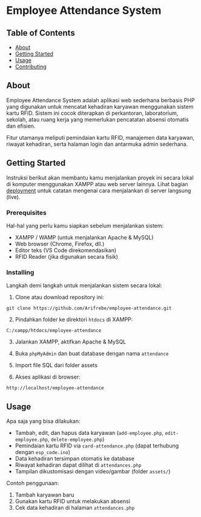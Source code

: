 # Employee Attendance System

## Table of Contents

- [About](#about)
- [Getting Started](#getting_started)
- [Usage](#usage)
- [Contributing](../CONTRIBUTING.md)

## About <a name = "about"></a>

Employee Attendance System adalah aplikasi web sederhana berbasis PHP yang digunakan untuk mencatat kehadiran karyawan menggunakan sistem kartu RFID. Sistem ini cocok diterapkan di perkantoran, laboratorium, sekolah, atau ruang kerja yang memerlukan pencatatan absensi otomatis dan efisien.

Fitur utamanya meliputi pemindaian kartu RFID, manajemen data karyawan, riwayat kehadiran, serta halaman login dan antarmuka admin sederhana.

## Getting Started <a name = "getting_started"></a>

Instruksi berikut akan membantu kamu menjalankan proyek ini secara lokal di komputer menggunakan XAMPP atau web server lainnya. Lihat bagian [deployment](#deployment) untuk catatan mengenai cara menjalankan di server langsung (live).


### Prerequisites

Hal-hal yang perlu kamu siapkan sebelum menjalankan sistem:

- XAMPP / WAMP (untuk menjalankan Apache & MySQL)
- Web browser (Chrome, Firefox, dll.)
- Editor teks (VS Code direkomendasikan)
- RFID Reader (jika digunakan secara fisik)

### Installing

Langkah demi langkah untuk menjalankan sistem secara lokal:

1. Clone atau download repository ini:

```
git clone https://github.com/Arifrebe/employee-attendance.git
```

2. Pindahkan folder ke direktori `htdocs` di XAMPP:

```
C:/xampp/htdocs/employee-attendance
```

3. Jalankan XAMPP, aktifkan Apache & MySQL

4. Buka `phpMyAdmin` dan buat database dengan nama `attendance`

5. Import file SQL dari folder assets

6. Akses aplikasi di browser:

```
http://localhost/employee-attendance
```

## Usage <a name = "usage"></a>

Apa saja yang bisa dilakukan:

- Tambah, edit, dan hapus data karyawan (`add-employee.php`, `edit-employee.php`, `delete-employee.php`)
- Pemindaian kartu RFID via `card-attendance.php` (dapat terhubung dengan `esp_code.ino`)
- Data kehadiran tersimpan otomatis ke database
- Riwayat kehadiran dapat dilihat di `attendances.php`
- Tampilan dikustomisasi dengan video/gambar (folder `assets/`)

Contoh penggunaan:
1. Tambah karyawan baru
3. Gunakan kartu RFID untuk melakukan absensi
4. Cek data kehadiran di halaman `attendances.php`

